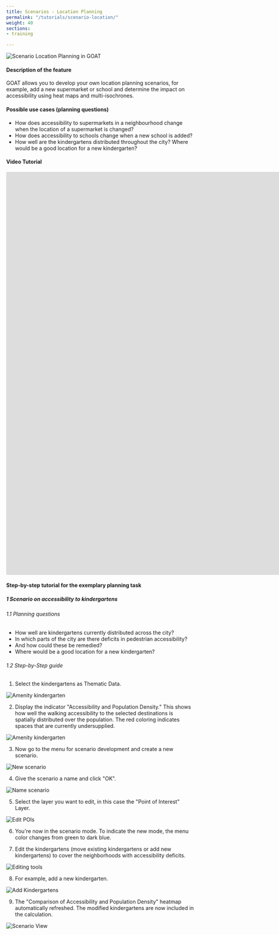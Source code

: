```yaml
---
title: Scenarios - Location Planning
permalink: "/tutorials/scenario-location/"
weight: 40
sections:
- training

---
```

![Scenario Location Planning in GOAT](/images/tutorials/Tutorial_banners/scenario_location_planning_banner.webp "Scenario Location Planning in GOAT")

#### Description of the feature

GOAT allows you to develop your own location planning scenarios, for example, add a new supermarket or school and determine the impact on accessibility using heat maps and multi-isochrones.

#### Possible use cases (planning questions)

* How does accessibility to supermarkets in a neighbourhood change when the location of a supermarket is changed?
* How does accessibility to schools change when a new school is added?
* How well are the kindergartens distributed throughout the city? Where would be a good location for a new kindergarten?

#### Video Tutorial

<iframe class="embed-responsive-item" src="https://player.vimeo.com/video/754586552" frameborder="0" webkitallowfullscreen mozallowfullscreen allowfullscreen data-uk-responsive width="1920" height="1080"></iframe>

#### Step-by-step tutorial for the exemplary planning task

##### 1 Scenario on accessibility to kindergartens

###### 1.1 Planning questions

* How well are kindergartens currently distributed across the city?
* In which parts of the city are there deficits in pedestrian accessibility?
* And how could these be remedied?
* Where would be a good location for a new kindergarten?

###### 1.2 Step-by-Step guide

1. Select the kindergartens as Thematic Data.

<img src="/images/tutorials/Scenario_POIs/Scenarios_location_planning_1.2.1_select_eng.webp" alt="Amenity kindergarten" style="max-height:300px;"/>

2. Display the indicator "Accessibility and Population Density." This shows how well the walking accessibility to the selected destinations is spatially distributed over the population. The red coloring indicates spaces that are currently undersupplied.

<img src="/images/tutorials/Scenario_POIs/Scenarios_location_planning_1.2.2_eng.webp" alt="Amenity kindergarten"/>
   
3. Now go to the menu for scenario development and create a new scenario.

<img src="/images/tutorials/Scenario_POIs/Scenarios_location_planning_1.2.3_eng.webp"  alt="New scenario" style="max-height:300px;"/>

4. Give the scenario a name and click "OK".

<img src="/images/tutorials/Scenario_POIs/Scenarios_location_planning_1.2.4_eng.webp" alt="Name scenario" style="max-height:170px;"/>

5. Select the layer you want to edit, in this case the "Point of Interest" Layer.

<img src="/images/tutorials/Scenario_POIs/Scenarios_location_planning_1.2.5_eng.webp" alt="Edit POIs" style="max-height:270px;"/>

6. You're now in the scenario mode. To indicate the new mode, the menu color changes from green to dark blue.

7. Edit the kindergartens (move existing kindergartens or add new kindergartens) to cover the neighborhoods with accessibility deficits. 

<img src="/images/tutorials/Scenario_POIs/Scenarios_location_planning_1.2.7_eng.webp" alt="Editing tools" style="max-height:130px;"/>

8. For example, add a new kindergarten.

<img src="/images/tutorials/Scenario_POIs/Scenarios_location_planning_1.2.7_attribute_eng.webp" alt="Add Kindergartens" style="max-height:250px;"/>

9.  The "Comparison of Accessibility and Population Density" heatmap automatically refreshed. The modified kindergartens are now included in the calculation.

<img src="/images/tutorials/Scenario_POIs/Scenarios_location_planning_1.2.8_eng.webp" alt="Scenario View"/>
